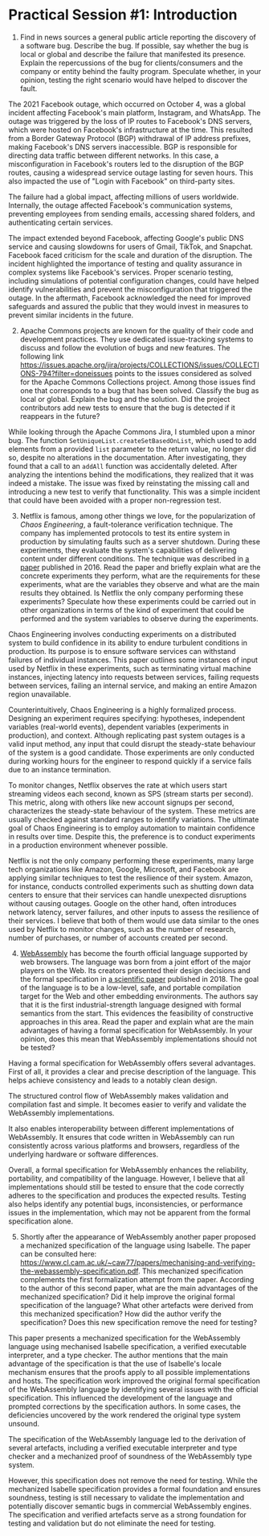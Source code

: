 # Practical Session #1: Introduction

1. Find in news sources a general public article reporting the discovery of a software bug. Describe the bug. If possible, say whether the bug is local or global and describe the failure that manifested its presence. Explain the repercussions of the bug for clients/consumers and the company or entity behind the faulty program. Speculate whether, in your opinion, testing the right scenario would have helped to discover the fault.

The 2021 Facebook outage, which occurred on October 4, was a global incident affecting Facebook's main platform, Instagram, and WhatsApp. The outage was triggered by the loss of IP routes to Facebook's DNS servers, which were hosted on Facebook's infrastructure at the time. This resulted from a Border Gateway Protocol (BGP) withdrawal of IP address prefixes, making Facebook's DNS servers inaccessible. BGP is responsible for directing data traffic between different networks. In this case, a misconfiguration in Facebook's routers led to the disruption of the BGP routes, causing a widespread service outage lasting for seven hours. This also impacted the use of "Login with Facebook" on third-party sites.

The failure had a global impact, affecting millions of users worldwide. Internally, the outage affected Facebook's communication systems, preventing employees from sending emails, accessing shared folders, and authenticating certain services. 

The impact extended beyond Facebook, affecting Google's public DNS service and causing slowdowns for users of Gmail, TikTok, and Snapchat. Facebook faced criticism for the scale and duration of the disruption. The incident highlighted the importance of testing and quality assurance in complex systems like Facebook's services. Proper scenario testing, including simulations of potential configuration changes, could have helped identify vulnerabilities and prevent the misconfiguration that triggered the outage. In the aftermath, Facebook acknowledged the need for improved safeguards and assured the public that they would invest in measures to prevent similar incidents in the future.

2. Apache Commons projects are known for the quality of their code and development practices. They use dedicated issue-tracking systems to discuss and follow the evolution of bugs and new features. The following link https://issues.apache.org/jira/projects/COLLECTIONS/issues/COLLECTIONS-794?filter=doneissues points to the issues considered as solved for the Apache Commons Collections project. Among those issues find one that corresponds to a bug that has been solved. Classify the bug as local or global. Explain the bug and the solution. Did the project contributors add new tests to ensure that the bug is detected if it reappears in the future?

While looking through the Apache Commons Jira, I stumbled upon a minor bug. The function `SetUniqueList.createSetBasedOnList`, which used to add elements from a provided `list` parameter to the return value, no longer did so, despite no alterations in the documentation. After investigating, they found that a call to an `addAll` function was accidentally deleted.
After analyzing the intentions behind the modifications, they realized that it was indeed a mistake. The issue was fixed by reinstating the missing call and introducing a new test to verify that functionality. This was a simple incident that could have been avoided with a proper non-regression test. 

3. Netflix is famous, among other things we love, for the popularization of *Chaos Engineering*, a fault-tolerance verification technique. The company has implemented protocols to test its entire system in production by simulating faults such as a server shutdown. During these experiments, they evaluate the system's capabilities of delivering content under different conditions. The technique was described in [a paper](https://arxiv.org/ftp/arxiv/papers/1702/1702.05843.pdf) published in 2016. Read the paper and briefly explain what are the concrete experiments they perform, what are the requirements for these experiments, what are the variables they observe and what are the main results they obtained. Is Netflix the only company performing these experiments? Speculate how these experiments could be carried out in other organizations in terms of the kind of experiment that could be performed and the system variables to observe during the experiments.

Chaos Engineering involves conducting experiments on a distributed system to build confidence in its ability to endure turbulent conditions in production. Its purpose is to ensure software services can withstand failures of individual instances.
This paper outlines some instances of input used by Netflix in these experiments, such as terminating virtual machine instances, injecting latency into requests between services, failing requests between services, failing an internal service, and making an entire Amazon region unavailable.

Counterintuitively, Chaos Engineering is a highly formalized process. Designing an experiment requires specifying: hypotheses, independent variables (real-world events), dependent variables (experiments in production), and context.
Although replicating past system outages is a valid input method, any input that could disrupt the steady-state behaviour of the system is a good candidate. Those experiments are only conducted during working hours for the engineer to respond quickly if a service fails due to an instance termination.

To monitor changes, Netflix observes the rate at which users start streaming videos each second, known as SPS (stream starts per second). This metric, along with others like new account signups per second, characterizes the steady-state behaviour of the system. These metrics are usually checked against standard ranges to identify variations. 
The ultimate goal of Chaos Engineering is to employ automation to maintain confidence in results over time.
Despite this, the preference is to conduct experiments in a production environment whenever possible.

Netflix is not the only company performing these experiments, many large tech organizations like Amazon, Google, Microsoft, and Facebook are applying similar techniques to test the resilience of their system.
Amazon, for instance, conducts controlled experiments such as shutting down data centers to ensure that their services can handle unexpected disruptions without causing outages. Google on the other hand, often introduces network latency, server failures, and other inputs to assess the resilience of their services. I believe that both of them would use data similar to the ones used by Netflix to monitor changes, such as the number of research, number of purchases, or number of accounts created per second.

4. [WebAssembly](https://webassembly.org/) has become the fourth official language supported by web browsers. The language was born from a joint effort of the major players on the Web. Its creators presented their design decisions and the formal specification in [a scientific paper](https://people.mpi-sws.org/~rossberg/papers/Haas,%20Rossberg,%20Schuff,%20Titzer,%20Gohman,%20Wagner,%20Zakai,%20Bastien,%20Holman%20-%20Bringing%20the%20Web%20up%20to%20Speed%20with%20WebAssembly.pdf) published in 2018. The goal of the language is to be a low-level, safe, and portable compilation target for the Web and other embedding environments. The authors say that it is the first industrial-strength language designed with formal semantics from the start. This evidences the feasibility of constructive approaches in this area. Read the paper and explain what are the main advantages of having a formal specification for WebAssembly. In your opinion, does this mean that WebAssembly implementations should not be tested?

Having a formal specification for WebAssembly offers several advantages. First of all, it provides a clear and precise description of the language. This helps achieve consistency and leads to a notably clean design.

The structured control flow of WebAssembly makes validation and compilation fast and simple. It becomes easier to verify and validate the WebAssembly implementations.

It also enables interoperability between different implementations of WebAssembly. It ensures that code written in WebAssembly can run consistently across various platforms and browsers, regardless of the underlying hardware or software differences.

Overall, a formal specification for WebAssembly enhances the reliability, portability, and compatibility of the language.
However, I believe that all implementations should still be tested to ensure that the code correctly adheres to the specification and produces the expected results. Testing also helps identify any potential bugs, inconsistencies, or performance issues in the implementation, which may not be apparent from the formal specification alone.

5.  Shortly after the appearance of WebAssembly another paper proposed a mechanized specification of the language using Isabelle. The paper can be consulted here: https://www.cl.cam.ac.uk/~caw77/papers/mechanising-and-verifying-the-webassembly-specification.pdf. This mechanized specification complements the first formalization attempt from the paper. According to the author of this second paper, what are the main advantages of the mechanized specification? Did it help improve the original formal specification of the language? What other artefacts were derived from this mechanized specification? How did the author verify the specification? Does this new specification remove the need for testing?

This paper presents a mechanized specification for the WebAssembly language using mechanised Isabelle specification, a verified executable interpreter, and a type checker. The author mentions that the main advantage of the specification is that the use of Isabelle's locale mechanism ensures that the proofs apply to all possible implementations and hosts.
The specification work improved the original formal specification of the WebAssembly language by identifying several issues with the official specification. This influenced the development of the language and prompted corrections by the specification authors. In some cases, the deficiencies uncovered by the work rendered the original type system unsound.

The specification of the WebAssembly language led to the derivation of several artefacts, including a verified executable interpreter and type checker and a mechanized proof of soundness of the WebAssembly type system.

However, this specification does not remove the need for testing. While the mechanized Isabelle specification provides a formal foundation and ensures soundness, testing is still necessary to validate the implementation and potentially discover semantic bugs in commercial WebAssembly engines. The specification and verified artefacts serve as a strong foundation for testing and validation but do not eliminate the need for testing.
